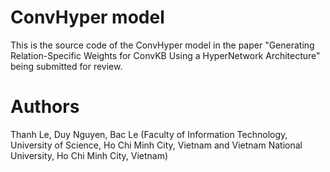 # ConvHyper model
This is the source code of the ConvHyper model in the paper "Generating Relation-Specific Weights for ConvKB Using a HyperNetwork Architecture" being submitted for review.

# Authors
Thanh Le, Duy Nguyen, Bac Le (Faculty of Information Technology, University of Science, Ho Chi Minh City, Vietnam and Vietnam National University, Ho Chi Minh City, Vietnam)
